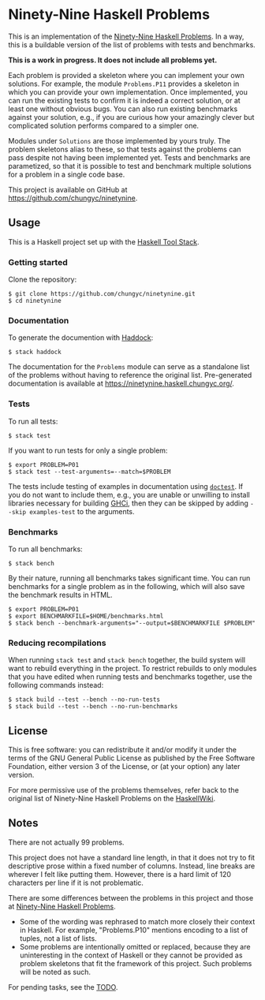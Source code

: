 # Ninety-Nine Haskell Problems

This is an implementation of the [Ninety-Nine Haskell Problems](https://wiki.haskell.org/H-99:_Ninety-Nine_Haskell_Problems).
In a way, this is a buildable version of the list of problems with tests and benchmarks.

**This is a work in progress.  It does not include all problems yet.**

Each problem is provided a skeleton where you can implement your own solutions.
For example, the module `Problems.P11` provides a skeleton in which you can
provide your own implementation.  Once implemented, you can run the existing tests
to confirm it is indeed a correct solution, or at least one without obvious bugs.
You can also run existing benchmarks against your solution, e.g.,
if you are curious how your amazingly clever but complicated solution performs
compared to a simpler one.

Modules under `Solutions` are those implemented by yours truly.
The problem skeletons alias to these, so that tests against the problems can pass
despite not having been implemented yet.  Tests and benchmarks are parametized,
so that it is possible to test and benchmark multiple solutions for a problem
in a single code base.

This project is available on GitHub at https://github.com/chungyc/ninetynine.

## Usage

This is a Haskell project set up with
the [Haskell Tool Stack](https://docs.haskellstack.org/en/stable/README/).

### Getting started

Clone the repository:

```shell
$ git clone https://github.com/chungyc/ninetynine.git
$ cd ninetynine
```

### Documentation

To generate the documention with [Haddock](https://www.haskell.org/haddock/):

```shell
$ stack haddock
```

The documentation for the `Problems` module can serve as a standalone list of the problems
without having to reference the original list.  Pre-generated documentation is available
at https://ninetynine.haskell.chungyc.org/.

### Tests

To run all tests:

```shell
$ stack test
```

If you want to run tests for only a single problem:

```shell
$ export PROBLEM=P01
$ stack test --test-arguments=--match=$PROBLEM
```

The tests include testing of examples in documentation
using [`doctest`](https://hackage.haskell.org/package/doctest).
If you do not want to include them, e.g., you are unable or unwilling
to install libraries necessary for building [GHCi](https://wiki.haskell.org/GHC/GHCi),
then they can be skipped by adding `--skip examples-test` to the arguments.

### Benchmarks

To run all benchmarks:

```shell
$ stack bench
```

By their nature, running all benchmarks takes significant time.
You can run benchmarks for a single problem as in the following,
which will also save the benchmark results in HTML.

```shell
$ export PROBLEM=P01
$ export BENCHMARKFILE=$HOME/benchmarks.html
$ stack bench --benchmark-arguments="--output=$BENCHMARKFILE $PROBLEM"
```

### Reducing recompilations

When running `stack test` and `stack bench` together,
the build system will want to rebuild everything in the project.
To restrict rebuilds to only modules that you have edited when running
tests and benchmarks together, use the following commands instead:

```shell
$ stack build --test --bench --no-run-tests
$ stack build --test --bench --no-run-benchmarks
```

## License

This is free software: you can redistribute it and/or modify
it under the terms of the GNU General Public License as published by
the Free Software Foundation, either version 3 of the License,
or (at your option) any later version.

For more permissive use of the problems themselves, refer back to the original list of
Ninety-Nine Haskell Problems on the [HaskellWiki](https://wiki.haskell.org/H-99:_Ninety-Nine_Haskell_Problems).

## Notes

There are not actually 99 problems.

This project does not have a standard line length, in that it does not try to fit
descriptive prose within a fixed number of columns.
Instead, line breaks are wherever I felt like putting them.
However, there is a hard limit of 120 characters per line if it is not problematic.

There are some differences between the problems in this project and those
at [Ninety-Nine Haskell Problems](https://wiki.haskell.org/H-99:_Ninety-Nine_Haskell_Problems).

*   Some of the wording was rephrased to match more closely their context in Haskell.
    For example, "Problems.P10" mentions encoding to a list of tuples, not a list of lists.
*   Some problems are intentionally omitted or replaced, because they are
    uninteresting in the context of Haskell or they cannot be provided as
    problem skeletons that fit the framework of this project.
    Such problems will be noted as such.

For pending tasks, see the [TODO](doc/TODO.md).
